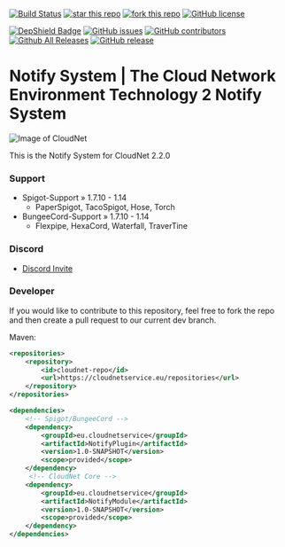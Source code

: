 [![Build Status](https://ci.cloudnetservice.eu/buildStatus/icon?job=CloudNetService/v2-notifysystem/master)](https://ci.cloudnetservice.eu/job/CloudNetService/job/v2-notifysystem/master)
[![star this repo](http://githubbadges.com/star.svg?user=CloudNetService&repo=v2-notifysystem)](https://github.com/CloudNetService/v2-notifysystem)
[![fork this repo](http://githubbadges.com/fork.svg?user=CloudNetService&repo=v2-notifysystem)](https://github.com/CloudNetService/v2-notifysystem/fork)
[![GitHub license](https://img.shields.io/github/license/CloudNetService/v2-notifysystem.svg)](https://github.com/CloudNetService/v2-notifysystem/blob/master/LICENSE)

[![DepShield Badge](https://depshield.sonatype.org/badges/CloudNetService/v2-notifysystem/depshield.svg)](https://depshield.github.io)
[![GitHub issues](https://img.shields.io/github/issues/CloudNetService/v2-notifysystem.svg)](https://github.com/CloudNetService/v2-notifysystem/issues)
[![GitHub contributors](https://img.shields.io/github/contributors/CloudNetService/v2-notifysystem.svg)](https://github.com/CloudNetService/v2-notifysystem/graphs/contributors)
[![Github All Releases](https://img.shields.io/github/downloads/CloudNetService/v2-notifysystem/total.svg)](https://github.com/CloudNetService/v2-notifysystem/releases)
[![GitHub release](https://img.shields.io/github/release/CloudNetService/Cv2-notifysystem.svg)](https://github.com/CloudNetService/v2-notifysystem/releases)


# Notify System | The Cloud Network Environment Technology 2 Notify System
![Image of CloudNet](https://cdn.discordapp.com/attachments/325383142464552972/354670548292206594/CloudNet.png)

This is the Notify System for CloudNet 2.2.0
 

 ### Support
 
  * Spigot-Support » 1.7.10 - 1.14
    * PaperSpigot, TacoSpigot, Hose, Torch
  * BungeeCord-Support » 1.7.10 - 1.14
    * Flexpipe, HexaCord, Waterfall, TraverTine
    
### Discord
 *  [Discord Invite](https://discord.gg/CPCWr7w)
 
### Developer
If you would like to contribute to this repository, feel free to fork the repo and then create a pull request to our current dev branch. 
  
Maven:
```xml
<repositories>
    <repository>
        <id>cloudnet-repo</id>
        <url>https://cloudnetservice.eu/repositories</url>
    </repository>
</repositories>

<dependencies>
    <!-- Spigot/BungeeCord -->
    <dependency>
        <groupId>eu.cloudnetservice</groupId>
        <artifactId>NotifyPlugin</artifactId>
        <version>1.0-SNAPSHOT</version>
        <scope>provided</scope>
    </dependency>
     <!-- CloudNet Core -->
    <dependency>
        <groupId>eu.cloudnetservice</groupId>
        <artifactId>NotifyModule</artifactId>
        <version>1.0-SNAPSHOT</version>
        <scope>provided</scope>
    </dependency>
</dependencies>
```